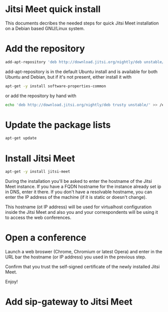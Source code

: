 # Jitsi Meet quick install

This documents decribes the needed steps for quick Jitsi Meet installation on a Debian based GNU/Linux system.

# Add the repository

```sh
add-apt-repository 'deb http://download.jitsi.org/nightly/deb unstable/'
```

add-apt-repository is in the default Ubuntu install and is available for both Ubuntu and Debian, but if it's not present, either install it with

```sh
apt-get -y install software-properties-common
```

or add the repository by hand with

```sh
echo 'deb http://download.jitsi.org/nightly/deb trusty unstable/' >> /etc/apt/sources.list
```

# Update the package lists

```sh
apt-get update
```

# Install Jitsi Meet

```sh
apt-get -y install jitsi-meet
```

During the installation you'll be asked to enter the hostname of the Jitsi Meet instance. If you have a FQDN hostname for the instance already set ip in DNS, enter it there. If you don't have a resolvable hostname, you can enter the IP address of the machine (if it is static or doesn't change).

This hostname (ot IP address) will be used for virtualhost configuration inside the Jitsi Meet and also you and your correspondents will be using it to access the web conferences.

# Open a conference

Launch a web broswer (Chrome, Chromium or latest Opera) and enter in the URL bar the hostname (or IP address) you used in the previous step.

Confirm that you trust the self-signed certificate of the newly installed Jitsi Meet.

Enjoy!

# Add sip-gateway to Jitsi Meet

